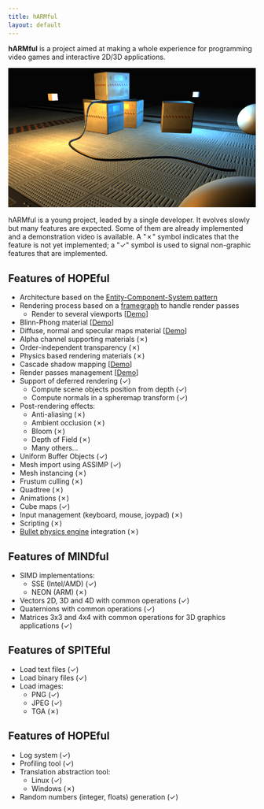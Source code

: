 ```yaml
---
title: hARMful
layout: default
---
```


**hARMful** is a project aimed at making a whole experience for programming video games and interactive 2D/3D applications.

![hARMful screenshot](./assets/images/hARMful.jpg)

hARMful is a young project, leaded by a single developer. It evolves slowly but many features are expected.
Some of them are already implemented and a demonstration video is available. A "✗" symbol indicates that the feature is not yet implemented; a "✓" symbol is used to signal non-graphic features that are implemented.

## Features of HOPEful
- Architecture based on the [Entity-Component-System pattern](https://en.wikipedia.org/wiki/Entity_component_system)
- Rendering process based on a [framegraph](https://www.ea.com/frostbite/news/framegraph-extensible-rendering-architecture-in-frostbite) to handle render passes
    - Render to several viewports [[Demo](https://www.youtube.com/watch?v=ElPDwyt3TtE)]
- Blinn-Phong material [[Demo](https://www.youtube.com/watch?v=WdcBg3hA-xQ)]
- Diffuse, normal and specular maps material [[Demo](https://www.youtube.com/watch?v=KRRrB-G3OOY)]
- Alpha channel supporting materials (✗)
- Order-independent transparency (✗)
- Physics based rendering materials (✗)
- Cascade shadow mapping [[Demo](https://www.youtube.com/watch?v=8Q3Ci3c_1Pg)]
- Render passes management [[Demo](https://www.youtube.com/watch?v=_oQXAGGpcu8)]
- Support of deferred rendering (✓)
    - Compute scene objects position from depth (✓)
    - Compute normals in a spheremap transform (✓)
- Post-rendering effects:
    - Anti-aliasing (✗)
    - Ambient occlusion (✗)
    - Bloom (✗)
    - Depth of Field (✗)
    - Many others...
- Uniform Buffer Objects (✓)
- Mesh import using ASSIMP (✓)
- Mesh instancing (✗)
- Frustum culling (✗)
- Quadtree (✗)
- Animations (✗)
- Cube maps (✓)
- Input management (keyboard, mouse, joypad) (✗)
- Scripting (✗)
- [Bullet physics engine](https://github.com/bulletphysics/bullet3) integration (✗)

## Features of MINDful
- SIMD implementations:
    - SSE (Intel/AMD) (✓)
    - NEON (ARM) (✗)
- Vectors 2D, 3D and 4D with common operations (✓)
- Quaternions with common operations (✓)
- Matrices 3x3 and 4x4 with common operations for 3D graphics applications (✓)

## Features of SPITEful
- Load text files (✓)
- Load binary files (✓)
- Load images:
    - PNG (✓)
    - JPEG (✓)
    - TGA (✗)

## Features of HOPEful
- Log system (✓)
- Profiling tool (✓)
- Translation abstraction tool:
    - Linux (✓)
    - Windows (✗)
- Random numbers (integer, floats) generation (✓)
